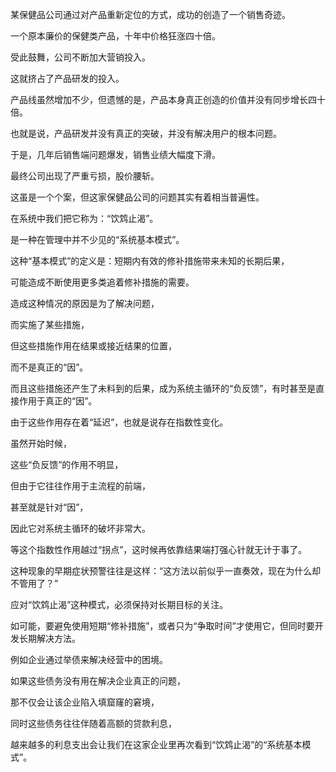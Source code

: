 某保健品公司通过对产品重新定位的方式，成功的创造了一个销售奇迹。

一个原本廉价的保健类产品，十年中价格狂涨四十倍。

受此鼓舞，公司不断加大营销投入。

这就挤占了产品研发的投入。

产品线虽然增加不少，但遗憾的是，产品本身真正创造的价值并没有同步增长四十倍。

也就是说，产品研发并没有真正的突破，并没有解决用户的根本问题。

于是，几年后销售端问题爆发，销售业绩大幅度下滑。

最终公司出现了严重亏损，股价腰斩。

这虽是一个个案，但这家保健品公司的问题其实有着相当普遍性。

在系统中我们把它称为：“饮鸩止渴”。

是一种在管理中并不少见的“系统基本模式”。

这种“基本模式”的定义是：短期内有效的修补措施带来未知的长期后果，

可能造成不断使用更多类追着修补措施的需要。

造成这种情况的原因是为了解决问题，

而实施了某些措施，

但这些措施作用在结果或接近结果的位置，

而不是真正的“因”。

而且这些措施还产生了未料到的后果，成为系统主循环的“负反馈”，有时甚至是直接作用于真正的“因”。

由于这些作用存在着“延迟”，也就是说存在指数性变化。

虽然开始时候，

这些“负反馈”的作用不明显，

但由于它往往作用于主流程的前端，

甚至就是针对“因”，

因此它对系统主循环的破坏非常大。

等这个指数性作用越过“拐点”，这时候再依靠结果端打强心针就无计于事了。

这种现象的早期症状预警往往是这样：“这方法以前似乎一直奏效，现在为什么却不管用了？”

应对“饮鸩止渴”这种模式，必须保持对长期目标的关注。

如可能，要避免使用短期“修补措施”，或者只为“争取时间”才使用它，但同时要开发长期解决方法。

例如企业通过举债来解决经营中的困境。

如果这些债务没有用在解决企业真正的问题，

那不仅会让该企业陷入填窟窿的窘境，

同时这些债务往往伴随着高额的贷款利息，

越来越多的利息支出会让我们在这家企业里再次看到“饮鸩止渴”的“系统基本模式”。